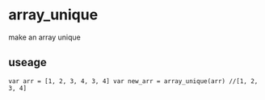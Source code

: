 # array_unique
make an array unique

## useage
`
var arr = [1, 2, 3, 4, 3, 4]
var new_arr = array_unique(arr) //[1, 2, 3, 4]
`


